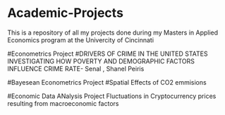 # Academic-Projects

This is a repository of all my projects done during my Masters in Applied Economics program at the Univercity of Cincinnati

#Econometrics Project
#DRIVERS OF CRIME IN THE UNITED STATES INVESTIGATING HOW POVERTY AND DEMOGRAPHIC FACTORS INFLUENCE CRIME RATE- Senal , Shanel Peiris

#Bayesean Econometrics Project
#Spatial Effects of CO2 emmisions

#Economic Data ANalysis Project
Fluctuations in Cryptocurrency prices resulting from macroeconomic factors
